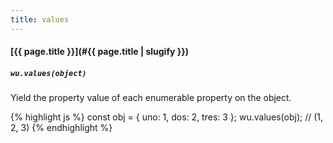 ```yaml
---
title: values
---
```

#### [{{ page.title }}](#{{ page.title | slugify }})
##### `wu.values(object)`

Yield the property value of each enumerable property on the object.

{% highlight js %}
const obj = { uno: 1, dos: 2, tres: 3 };
wu.values(obj);
// (1, 2, 3)
{% endhighlight %}
